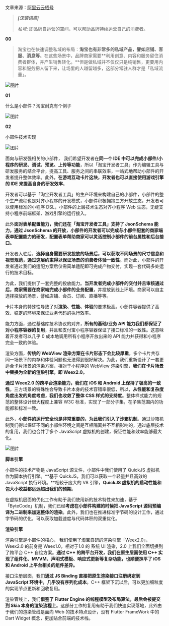 文章来源：[阿里云云栖号](https://mp.weixin.qq.com/s/RsC1GIFwrEAs90u9deN0rA)

> **_[汉语词典]_**
>
> _私域_: 即品牌自运营的空间，可以帮助品牌持续运营自己的消费者。

**00**

> 淘宝也在快速调整私域的布局：**淘宝也有非常多的私域产品，譬如店铺、客服、消息等**。在这些场景中，品牌商家需要**利用创意、内容和服务留住消费者群体，并产生销售转化。**但是做私域并不仅仅只是纯销售，更要用内容和服务把人留下来，让场里的人越留越多，这部分常驻人群才是「私域流量」。

![图片](../../../../Changes729_image/tree/main/ln/%E6%B7%98%E5%AE%9D%E5%B0%8F%E9%83%A8%E4%BB%B6%EF%BC%9A%E5%85%A8%E6%96%B0%E7%9A%84%E5%BC%80%E6%94%BE%E5%8D%A1%E7%89%87%E6%8A%80%E6%9C%AF/640)

**01**

什么是小部件？淘宝耐克有个例子

![图片](../../../../Changes729_image/tree/main/ln/%E6%B7%98%E5%AE%9D%E5%B0%8F%E9%83%A8%E4%BB%B6%EF%BC%9A%E5%85%A8%E6%96%B0%E7%9A%84%E5%BC%80%E6%94%BE%E5%8D%A1%E7%89%87%E6%8A%80%E6%9C%AF/640-162807760978935)

**02**

小部件技术实现

![图片](../../../../Changes729_image/tree/main/ln/%E6%B7%98%E5%AE%9D%E5%B0%8F%E9%83%A8%E4%BB%B6%EF%BC%9A%E5%85%A8%E6%96%B0%E7%9A%84%E5%BC%80%E6%94%BE%E5%8D%A1%E7%89%87%E6%8A%80%E6%9C%AF/640-162807763232637)

面向与研发强相关的小部件， 我们希望开发者在**同一个 IDE 中可以完成小部件/小程序的研发、调试、预览、上传等功能**，所以「淘宝开发者工具」作为编辑工具与研发服务的结合平台，提高工具、服务之间的串联效率，一站式地帮助小部件的开发者提升整体效率。此外，**在游戏互动卡片这块，开发者也可以直接使用游戏引擎的 IDE 来提高自身的研发效率**。

开发者可以基于「淘宝开发者工具」的生产环境来构建自己的小部件，小部件的整个生产流程也是对齐小程序的开发模式，小部件积极拥抱三方开放生态，开发者可以使用标准的小程序 DSL，小部件的上层技术生态对齐小程序 Web 生态，无缝支持小程序前端框架、游戏引擎的运行接入。

此外**面对表单配置能力，我们还在「淘宝开发者工具」支持了 JsonSchema 能力，通过 JsonSchema 的开放，小部件的开发者可以完成与小部件配套的商家端表单配置能力的研发，配置表单帮助商家可以灵活控制小部件的前台属性和后台接口。**

开发者入驻后，**选择自身需要研发投放的场景后，可以获取不同场景的尺寸信息和视觉规范，通过这层约束得以保证场景的消费者体验一致性**。而对此，小部件的开发者通过我们的适配方案后仅需简单适配即可完成产物交付，实现一套代码多处运行的技术目标。

为此，我们提供了一套完整的投放能力。**当开发者完成小部件的交付并且审核通过后，商家需要在商家端完成小部件的业务配置**，并投放到线上环境。商家可以自主选择投放的场景，譬如店铺、会员、订阅、直播等等。

卡片本身的特殊性导致了对**渲染、性能、体验**的要求极高。小部件容器提供了高效、稳定的环境来保证业务代码的执行效率。

能力方面，通过基础库技术协议的对齐，**所有的基础/业务 API 能力我们都保证了对小程序容器的复用**，并且和支付宝小程序容器保证了接口标准的一致性。这意味着开发者可以几乎 0 成本地调用所有小程序开放出来的 API 能力并获得和小程序完全一致的体验。

渲染方面，**传统的 WebView 渲染方案在卡片形态下会比较厚重**，多个卡片共存同一场景下的内存和体验问题也无法得到很好解决。为此，我们重新设计了一套更适合卡片场景的渲染方案，相对于小程序的 WebView 渲染引擎，**我们在卡片场景中替换为全新的渲染引擎，即 Weex2.0。**

**通过 Weex2.0 的跨平台渲染能力，我们在 iOS 和 Android 上保持了极高的一致性**。三方场景的特殊性会导致卡片本身的技术容错率很低，所以，**从性能和复杂度角度出发的角度考虑，我们也收敛了整体 CSS 样式的支持度**。整体样式能力的规范的整体设计很大程度上兼容 W3C 标准，实现了一部分子集，在子集范围内的功能都和标准一致。

此外，**小部件的运行安全也是非常重要的，为此我们引入了沙箱机制**。通过沙箱机制我们得以保证不同的小部件环境之间是互相隔离并不互相影响的，通过底层技术的复用，我们也合并了多个 JavaScript 虚拟机的创建，保证性能和效率能够最大化。

![图片](../../../../Changes729_image/tree/main/ln/%E6%B7%98%E5%AE%9D%E5%B0%8F%E9%83%A8%E4%BB%B6%EF%BC%9A%E5%85%A8%E6%96%B0%E7%9A%84%E5%BC%80%E6%94%BE%E5%8D%A1%E7%89%87%E6%8A%80%E6%9C%AF/640-162807764847439)

**脚本引擎**

小部件的技术产物是 JavaScript 源文件，小部件中我们使用了 QuickJS 虚拟机作为脚本执行引擎。**基于 QuickJS，我们可以获取一个轻量并且高效的 JavaScript 执行环境。**相较于庞大的 V8 引擎，**QuickJS 虚拟机的启动性能和包大小收益都远远超出我们的预期**。

在虚拟机层面的优化工作有助于我们使用新的技术特性来加速，基于「ByteCode」机制，我们已经**考虑在小部件构建的时候把 JavaScript 源码预编译为二进制来加速整体的渲染**。此外，我们也在推进标准字节码的设计工作，通过字节码的优化，可以获取加载速度与代码体积的双重优化。

**渲染引擎**

渲染引擎是小部件的核心， 我们使用了淘宝自研的渲染引擎「Weex2.0」，Weex2.0 的前身是 Weex1.0，相对于1.0 的 系统 UI 渲染，2.0 上我们全面切换到了跨平台 C++ 自绘方案。**通过 C++ 的跨平台开发，我们在原生层面使用 C++ 实现了组件化、MVVM、声明式模板、响应式更新等复杂功能，也顺便抹平了 iOS 和 Android 上平台相关的组件差异。**

接口注册层面，我们**通过 JS Binding 直接把原生渲染接口注册绑定到 JavaScript 环境中，几乎没有序列化成本**。C++ 框架下沉以后，可以更加细粒度的实现节点更新和回收复用。

渲染管线上，我们**借鉴了 Flutter Engine 的线程模型及布局算法，最后会被提交到 Skia 本身的渲染流程上**。这部分工作的复用有助于我们快速实现落地，此外由于我们的渲染管线是面向 Web 的技术特点设计，没有 Flutter FrameWork 中的 Dart Widget 概念，更加贴合前端的技术栈。
